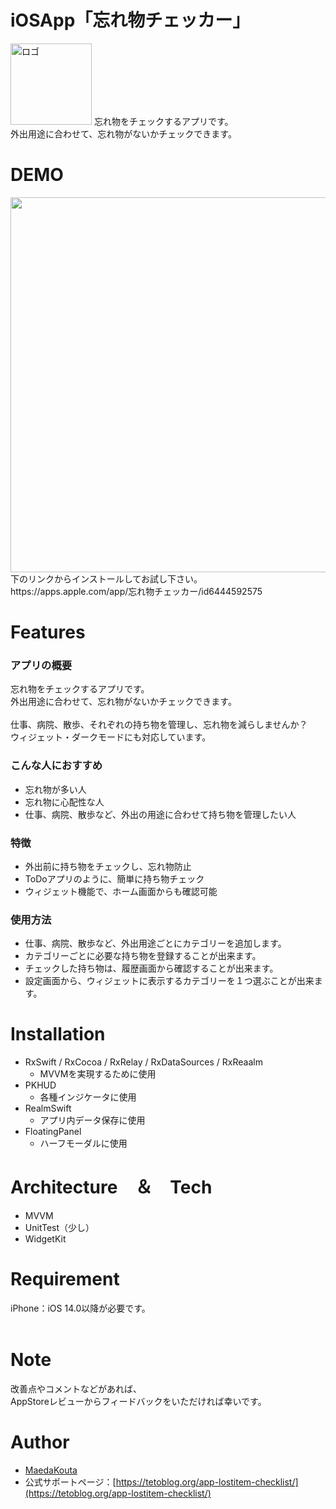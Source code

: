 # iOSApp「忘れ物チェッカー」

 <img width="130" alt="ロゴ" src="https://user-images.githubusercontent.com/82198916/202948885-482af6e3-1e9b-4913-ad61-fed5924e7f7f.png">
忘れ物をチェックするアプリです。<br>
外出用途に合わせて、忘れ物がないかチェックできます。

# DEMO
 <img width="600" src="https://user-images.githubusercontent.com/82198916/202949079-a8d27e5e-6428-44f9-976c-ed749ac6dc0b.png"> 
下のリンクからインストールしてお試し下さい。<br>
https://apps.apple.com/app/忘れ物チェッカー/id6444592575

# Features

### アプリの概要
忘れ物をチェックするアプリです。<br>
外出用途に合わせて、忘れ物がないかチェックできます。<br>
<br>
仕事、病院、散歩、それぞれの持ち物を管理し、忘れ物を減らしませんか？<br>
ウィジェット・ダークモードにも対応しています。<br>

### こんな人におすすめ
- 忘れ物が多い人
- 忘れ物に心配性な人
- 仕事、病院、散歩など、外出の用途に合わせて持ち物を管理したい人

### 特徴
- 外出前に持ち物をチェックし、忘れ物防止
- ToDoアプリのように、簡単に持ち物チェック
- ウィジェット機能で、ホーム画面からも確認可能

### 使用方法
- 仕事、病院、散歩など、外出用途ごとにカテゴリーを追加します。
- カテゴリーごとに必要な持ち物を登録することが出来ます。
- チェックした持ち物は、履歴画面から確認することが出来ます。
- 設定画面から、ウィジェットに表示するカテゴリーを１つ選ぶことが出来ます。

# Installation
- RxSwift / RxCocoa / RxRelay / RxDataSources / RxReaalm
  - MVVMを実現するために使用
- PKHUD
  - 各種インジケータに使用
- RealmSwift
  - アプリ内データ保存に使用
- FloatingPanel
  - ハーフモーダルに使用

# Architecture　＆　Tech
- MVVM
- UnitTest（少し）
- WidgetKit

# Requirement

iPhone：iOS 14.0以降が必要です。<br><br>

# Note

改善点やコメントなどがあれば、<br>
AppStoreレビューからフィードバックをいただければ幸いです。

# Author
* [MaedaKouta](https://github.com/MaedaKouta)
* 公式サポートページ：[https://tetoblog.org/app-lostitem-checklist/](https://tetoblog.org/app-lostitem-checklist/)
